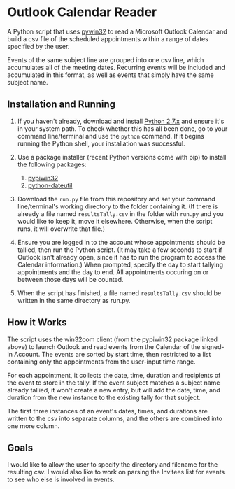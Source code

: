 # Outlook Calendar Reader
A Python script that uses [pywin32](https://pypi.python.org/pypi/pypiwin32) to read a Microsoft Outlook Calendar and build a csv file of the scheduled appointments within a range of dates specified by the user.

Events of the same subject line are grouped into one csv line, which accumulates all of the meeting dates. Recurring events will be included and accumulated in this format, as well as events that simply have the same subject name.

## Installation and Running
1. If you haven't already, download and install [Python 2.7.x](https://www.python.org/) and ensure it's in your system path. To check whether this has all been done, go to your command line/terminal and use the `python` command. If it begins running the Python shell, your installation was successful.

2. Use a package installer (recent Python versions come with pip) to install the following packages:

    1. [pypiwin32](https://pypi.python.org/pypi/pypiwin32)
    2. [python-dateutil](https://dateutil.readthedocs.io/en/stable/)

3. Download the `run.py` file from this repository and set your command line/terminal's working directory to the folder containing it. (If there is already a file named `resultsTally.csv` in the folder with `run.py` and you would like to keep it, move it elsewhere. Otherwise, when the script runs, it will overwrite that file.)

4. Ensure you are logged in to the account whose appointments should be tallied, then run the Python script. (It may take a few seconds to start if Outlook isn't already open, since it has to run the program to access the Calendar information.) When prompted, specify the day to start tallying appointments and the day to end. All appointments occuring on or between those days will be counted.

5. When the script has finished, a file named `resultsTally.csv` should be written in the same directory as run.py.

## How it Works

The script uses the win32com client (from the pypiwin32 package linked above) to launch Outlook and read events from the Calendar of the signed-in Account. The events are sorted by start time, then restricted to a list containing only the appointments from the user-input time range.

For each appointment, it collects the date, time, duration and recipients of the event to store in the tally. If the event subject matches a subject name already tallied, it won't create a new entry, but will add the date, time, and duration from the new instance to the existing tally for that subject.

The first three instances of an event's dates, times, and durations are written to the csv into separate columns, and the others are combined into one more column.

## Goals

I would like to allow the user to specify the directory and filename for the resulting csv. I would also like to work on parsing the Invitees list for events to see who else is involved in events.